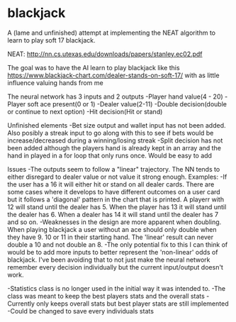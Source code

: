 # blackjack

A (lame and unfinished) attempt at implementing the NEAT algorithm to learn to play soft 17 blackjack.

NEAT: http://nn.cs.utexas.edu/downloads/papers/stanley.ec02.pdf

The goal was to have the AI learn to play blackjack like this https://www.blackjack-chart.com/dealer-stands-on-soft-17/ with as little influence valuing hands from me

The neural network has 3 inputs and 2 outputs
-Player hand value(4 - 20)
-Player soft ace present(0 or 1)
-Dealer value(2-11)
-Double decision(double or continue to next option)
-Hit decision(Hit or stand)


Unfinished elements
-Bet size output and wallet input has not been added. Also posibly a streak input to go along with this to see if bets would be increase/decreased during a winning/losing streak
-Split decision has not been added although the players hand is already kept in an array and the hand in played in a for loop that only runs once. Would be easy to add  

Issues
-The outputs seem to follow a "linear" trajectory. The NN tends to either disregard to dealer value or not value it strong enough. 
  Examples:
  -If the user has a 16 it will either hit or stand on all dealer cards. There are some cases where it develops to have different outcomes on a user card but it follows    a 'diagonal' pattern in the chart that is printed. A playerr with 12 will stand until the dealer has 5. When the player has 13 it will stand until the dealer has 6.      When a dealer has 14 it will stand until the dealer has 7 and so on. 
   -Weaknesses in the design are more apparent when doubling. When playing blackjack a user without an ace should only double when they have 9. 10 or 11 in their           starting hand. The 'linear' result can never double a 10 and not double an 8.
-The only potential fix to this I can think of would be to add more inputs to better represent the 'non-linear' odds of blackjack. I've been avoiding that to not just    make the neural network remember every decision individually but the current input/output doesn't work.

-Statistics class is no longer used in the initial way it was intended to.
  -The class was meant to keep the best players stats and the overall stats
  -Currently only keeps overall stats but best player stats are still implemented
  -Could be changed to save every individuals stats

